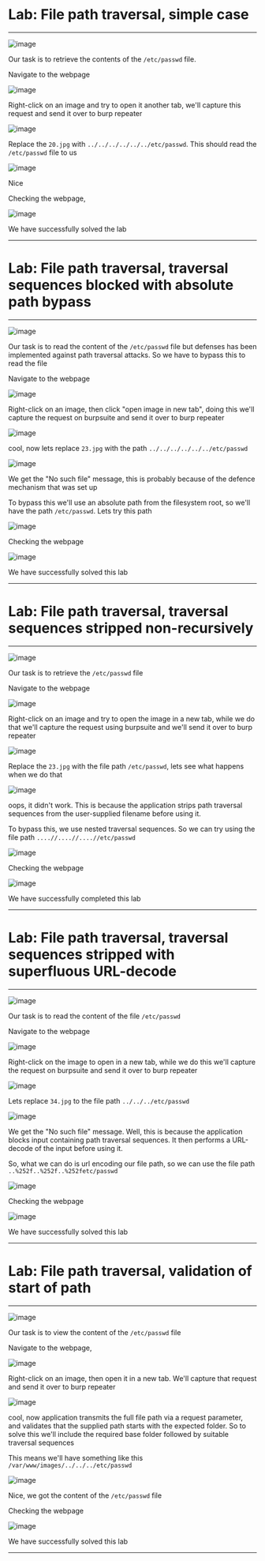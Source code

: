 # Lab: File path traversal, simple case
<hr>

![image](https://github.com/BlackAnon22/BlackAnon22.github.io/assets/67879936/6923998b-ef81-478c-8142-7039dca4d4d8)

Our task is to retrieve the contents of the ```/etc/passwd``` file.

Navigate to the webpage

![image](https://github.com/BlackAnon22/BlackAnon22.github.io/assets/67879936/5a66c13f-89ca-45b7-90a4-d368eb5cea34)

Right-click on an image and try to open it another tab, we'll capture this request and send it over to burp repeater

![image](https://github.com/BlackAnon22/BlackAnon22.github.io/assets/67879936/98d8eb19-6bc4-4700-a3a4-b5a42a8e94b2)

Replace the ```20.jpg``` with ```../../../../../../etc/passwd```. This should read the ```/etc/passwd``` file to us

![image](https://github.com/BlackAnon22/BlackAnon22.github.io/assets/67879936/1f93a5f8-99d1-4a52-a3e9-f32218e9c6ed)

Nice

Checking the webpage,

![image](https://github.com/BlackAnon22/BlackAnon22.github.io/assets/67879936/38134a58-f682-4d9e-9f05-4ef408219ec8)

We have successfully solved the lab

--------------------

# Lab: File path traversal, traversal sequences blocked with absolute path bypass
<hr>

![image](https://github.com/BlackAnon22/BlackAnon22.github.io/assets/67879936/fad452dd-8b6b-4b99-be47-91076d8f289f)

Our task is to read the content of the ```/etc/passwd``` file but defenses has been implemented against path traversal attacks. So we have to bypass this to read the file

Navigate to the webpage

![image](https://github.com/BlackAnon22/BlackAnon22.github.io/assets/67879936/6305bfc3-07b9-4bdd-b0f9-c306039c3895)

Right-click on an image, then click "open image in new tab", doing this we'll capture the request on burpsuite and send it over to burp repeater

![image](https://github.com/BlackAnon22/BlackAnon22.github.io/assets/67879936/04897461-cd89-4b10-8132-d752a6ce1038)

cool, now lets replace ```23.jpg``` with the path ```../../../../../../etc/passwd```

![image](https://github.com/BlackAnon22/BlackAnon22.github.io/assets/67879936/cf93b9d6-eda8-4be4-a3c0-fef19f81b8f2)

We get the "No such file" message, this is probably because of the defence mechanism that was set up

To bypass this we'll use an absolute path from the filesystem root, so we'll have the path ```/etc/passwd```. Lets try this path

![image](https://github.com/BlackAnon22/BlackAnon22.github.io/assets/67879936/78111726-55b5-4922-9c83-287bca015507)

Checking the webpage

![image](https://github.com/BlackAnon22/BlackAnon22.github.io/assets/67879936/1394adba-f48e-4335-be31-014fae2be4d3)

We have successfully solved this lab

-------------------------

# Lab: File path traversal, traversal sequences stripped non-recursively
<hr>

![image](https://github.com/BlackAnon22/BlackAnon22.github.io/assets/67879936/826bd87a-8337-42a2-887a-2c5badd9dfae)

Our task is to retrieve the ```/etc/passwd``` file

Navigate to the webpage

![image](https://github.com/BlackAnon22/BlackAnon22.github.io/assets/67879936/4f0781a2-7101-46ee-ba38-c85ec6aaecd5)

Right-click on an image and try to open the image in a new tab, while we do that we'll capture the request using burpsuite and we'll send it over to burp repeater

![image](https://github.com/BlackAnon22/BlackAnon22.github.io/assets/67879936/2c53f3f3-6a8e-4f8b-a0b8-ba8a93d710e4)

Replace the ```23.jpg``` with the file path ```/etc/passwd```, lets see what happens when we do that

![image](https://github.com/BlackAnon22/BlackAnon22.github.io/assets/67879936/31cfc10f-06d9-4455-bc53-14f3d973a812)

oops, it didn't work. This is because the application strips path traversal sequences from the user-supplied filename before using it. 

To bypass this, we use nested traversal sequences. So we can try using the file path ```....//....//....//etc/passwd```

![image](https://github.com/BlackAnon22/BlackAnon22.github.io/assets/67879936/3296a330-7a23-4ce2-98ec-cad4c93e8e31)

Checking the webpage

![image](https://github.com/BlackAnon22/BlackAnon22.github.io/assets/67879936/9b2ae0ce-2143-40a3-aa75-8625f6a0e7c1)

We have successfully completed this lab

-------------------

# Lab: File path traversal, traversal sequences stripped with superfluous URL-decode
<hr>

![image](https://github.com/BlackAnon22/BlackAnon22.github.io/assets/67879936/06c243a5-8a46-449e-bf07-9714a955b0fe)

Our task is to read the content of the file ```/etc/passwd```

Navigate to the webpage

![image](https://github.com/BlackAnon22/BlackAnon22.github.io/assets/67879936/0e520dbd-b5e6-41ab-a5d2-89af3bb6817d)

Right-click on the image to open in a new tab, while we do this we'll capture the request on burpsuite and send it over to burp repeater

![image](https://github.com/BlackAnon22/BlackAnon22.github.io/assets/67879936/c90a3eb2-0785-4b73-afe3-da9d36af6fd9)

Lets replace ```34.jpg``` to the file path ```../../../etc/passwd```

![image](https://github.com/BlackAnon22/BlackAnon22.github.io/assets/67879936/4e89d083-2e89-41e7-b8f8-d12cc5d1c442)

We get the "No such file" message. Well, this is because the application blocks input containing path traversal sequences. It then performs a URL-decode of the input before using it. 

So, what we can do is url encoding our file path, so we can use the file path ```..%252f..%252f..%252fetc/passwd```

![image](https://github.com/BlackAnon22/BlackAnon22.github.io/assets/67879936/80ba952d-6ec0-4d46-af1d-77fc0c075453)

Checking the webpage

![image](https://github.com/BlackAnon22/BlackAnon22.github.io/assets/67879936/09477c01-83c9-4b1b-af48-a123d9573275)

We have successfully solved this lab

------------------------

# Lab: File path traversal, validation of start of path
<hr>

![image](https://github.com/BlackAnon22/BlackAnon22.github.io/assets/67879936/9656e116-17c2-442e-996e-521f388a6649)

Our task is to view the content of the ```/etc/passwd``` file

Navigate to the webpage,

![image](https://github.com/BlackAnon22/BlackAnon22.github.io/assets/67879936/cbcc41c4-005a-4a0a-9e5b-4db5b25a6af1)

Right-click on an image, then open it in a new tab. We'll capture that request and send it over to burp repeater

![image](https://github.com/BlackAnon22/BlackAnon22.github.io/assets/67879936/6ebe2518-6ea3-4d86-bfba-60732e44eab6)

cool, now application transmits the full file path via a request parameter, and validates that the supplied path starts with the expected folder. So to solve this we'll include the required base folder followed by suitable traversal sequences

This means we'll have something like this ```/var/www/images/../../../etc/passwd```

![image](https://github.com/BlackAnon22/BlackAnon22.github.io/assets/67879936/860ed637-b467-4547-87fc-64e2bad8d6b7)

Nice, we got the content of the ```/etc/passwd``` file

Checking the webpage

![image](https://github.com/BlackAnon22/BlackAnon22.github.io/assets/67879936/f362e083-1345-4832-9f06-bd7a9ab5e6fe)

We have successfully solved this lab

-----------------















